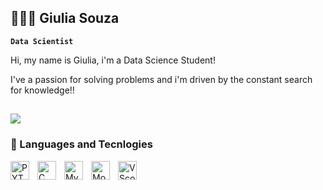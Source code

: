## 👩🏿‍💻 Giulia Souza 
**`Data Scientist`** 

Hi, my name is Giulia, i'm a Data Science Student!

I've a passion for solving problems and i'm driven by the constant search for knowledge!! 
##

<div> 
 	
  <a href="https://www.linkedin.com/in/giulia-souza-07527230a" target="_blank"><img src="https://img.shields.io/badge/-LinkedIn-%230077B5?style=for-the-badge&logo=linkedin&logoColor=white" target="_blank"></a> 


### 🤖 Languages and Tecnlogies
<img 
    align="left" 
    alt="PYTHON"
    title="PYTHON" 
    width="30px" 
    style="padding-right: 10px;" 
    src="https://cdn.jsdelivr.net/gh/devicons/devicon@latest/icons/python/python-original.svg"
/>
<img 
    align="left" 
    alt="C" 
    title="C"
    width="30px" 
    style="padding-right: 10px;" 
    src="https://cdn.jsdelivr.net/gh/devicons/devicon@latest/icons/c/c-line.svg" 
/>
<img 
    align="left" 
    alt="MySql"
    title="MySql"
    width="30px" 
    style="padding-right: 10px;" 
    src="https://cdn.jsdelivr.net/gh/devicons/devicon@latest/icons/mysql/mysql-plain-wordmark.svg" 
/>
<img 
    align="left" 
    alt="MongoDB"
    title="MongoDB" 
    width="30px" 
    style="padding-right: 10px;" 
    src="https://cdn.jsdelivr.net/gh/devicons/devicon@latest/icons/mongodb/mongodb-plain-wordmark.svg"
/>
<img 
    align="left" 
    alt="VScode"
    title="VScode" 
    width="30px" 
    style="padding-right: 10px;" 
    src="https://cdn.jsdelivr.net/gh/devicons/devicon@latest/icons/vscode/vscode-original.svg" 
/>

